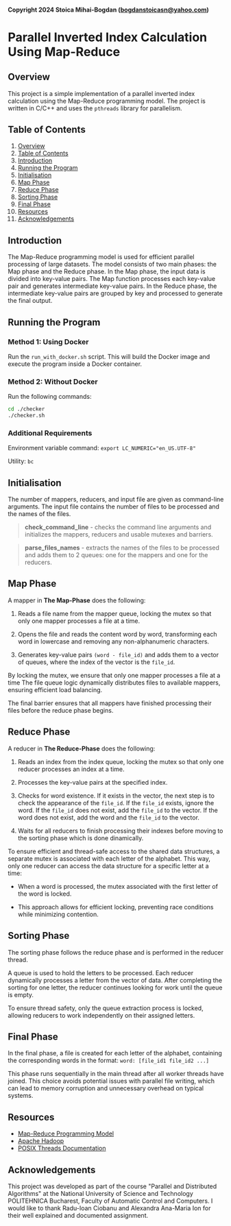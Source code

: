 #### Copyright 2024 Stoica Mihai-Bogdan (bogdanstoicasn@yahoo.com)

# Parallel Inverted Index Calculation Using Map-Reduce

## Overview

This project is a simple implementation of a parallel inverted index
calculation using the Map-Reduce programming model. The project is
written in C/C++ and uses the ```pthreads``` library for parallelism.

## Table of Contents

1. [Overview](#overview)
2. [Table of Contents](#table-of-contents)
3. [Introduction](#introduction)
4. [Running the Program](#running-the-program)
5. [Initialisation](#initialisation)
6. [Map Phase](#map-phase)
7. [Reduce Phase](#reduce-phase)
8. [Sorting Phase](#sorting-phase)
9. [Final Phase](#final-phase)
10. [Resources](#resources)
11. [Acknowledgements](#acknowledgements)

## Introduction

The Map-Reduce programming model is used for efficient parallel processing
of large datasets. The model consists of two main phases: the Map phase
and the Reduce phase. In the Map phase, the input data is divided into
key-value pairs. The Map function processes each key-value pair and
generates intermediate key-value pairs. In the Reduce phase, the intermediate
key-value pairs are grouped by key and processed to generate the final
output.

## Running the Program

### Method 1: Using Docker

Run the `run_with_docker.sh` script. This will build the Docker image and execute the program inside a Docker container.

### Method 2: Without Docker

Run the following commands:

```bash
cd ./checker
./checker.sh
```

### Additional Requirements

Environment variable command: `export LC_NUMERIC="en_US.UTF-8"`

Utility: `bc`


## Initialisation

The number of mappers, reducers, and input file are given as command-line
arguments. The input file contains the number of files to be processed
and the names of the files.

> **check_command_line** - checks the command line arguments and initializes
the mappers, reducers and usable mutexes and barriers.

> **parse_files_names** - extracts the names of the files to be processed and
adds them to 2 queues: one for the mappers and one for the reducers.

## Map Phase

A mapper in **The Map-Phase** does the following:

1. Reads a file name from the mapper queue, locking the mutex so that only one
mapper processes a file at a time.

2. Opens the file and reads the content word by word, transforming each word
in lowercase and removing any non-alphanumeric characters.

3. Generates key-value pairs `(word - file_id)` and adds them to a vector of
queues, where the index of the vector is the `file_id`.

By locking the mutex, we ensure that only one mapper processes a file at a time
The file queue logic dynamically distributes files to available mappers, ensuring efficient load balancing.

The final barrier ensures that all mappers have finished processing their files before the reduce phase begins.

## Reduce Phase

A reducer in **The Reduce-Phase** does the following:

1. Reads an index from the index queue, locking the mutex so that only one
reducer processes an index at a time.

2. Processes the key-value pairs at the specified index.

3. Checks for word existence. If it exists in the vector, the next step is to
check the appearance of the `file_id`. If the `file_id` exists, ignore the
word. If the `file_id` does not exist, add the `file_id` to the vector.
If the word does not exist, add the word and the `file_id` to the vector.

4. Waits for all reducers to finish processing their indexes before moving to
the sorting phase which is done dinamically.

To ensure efficient and thread-safe access to the shared data structures, a
separate mutex is associated with each letter of the alphabet. This way, only
one reducer can access the data structure for a specific letter at a time:

- When a word is processed, the mutex associated with the first letter of the
word is locked.

- This approach allows for efficient locking, preventing race conditions while minimizing contention.

## Sorting Phase

The sorting phase follows the reduce phase and is performed in the reducer
thread.

A queue is used to hold the letters to be processed. Each reducer dynamically
processes a letter from the vector of data. After completing the sorting for
one letter, the reducer continues looking for work until the queue is empty. 

To ensure thread safety, only the queue extraction process is locked, allowing
reducers to work independently on their assigned letters.

## Final Phase

In the final phase, a file is created for each letter of the alphabet,
containing the corresponding words in the format:
`word: [file_id1 file_id2 ...]`

This phase runs sequentially in the main thread after all worker threads have
joined. This choice avoids potential issues with parallel file writing, which
can lead to memory corruption and unnecessary overhead on typical systems.

## Resources

- [Map-Reduce Programming Model](https://en.wikipedia.org/wiki/MapReduce)
- [Apache Hadoop](https://hadoop.apache.org/docs/stable)
- [POSIX Threads Documentation](https://man7.org/linux/man-pages/man7/pthreads.7.html)

## Acknowledgements

This project was developed as part of the course "Parallel and Distributed
Algorithms" at the National University of Science and Technology POLITEHNICA
Bucharest, Faculty of Automatic Control and Computers.
I would like to thank Radu-Ioan Ciobanu and Alexandra Ana-Maria Ion for
their well explained and documented assignment. 










